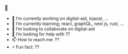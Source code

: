 ### 👋

- 🔭 I’m currently working on digital-aid, injazat, ...
- 🌱 I’m currently learning; react, graphQL, next js, rust, ...
- 👯 I’m looking to collaborate on digital-aid
- 🤔 I’m looking for help with ??
- 📫 How to reach me: ??
- ⚡ Fun fact: ??


